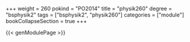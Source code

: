 +++
weight = 260
pokind = "PO2014"
title = "physik260"
degree = "bsphysik2"
tags = ["bsphysik2", "physik260"]
categories = ["module"]
bookCollapseSection = true
+++

{{< genModulePage >}}
